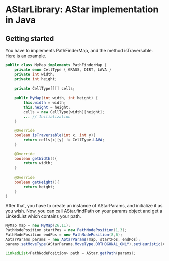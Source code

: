 AStarLibrary: AStar implementation in Java
==========================================

Getting started
---------------

You have to implements PathFinderMap, and the method isTraversable. Here is an example.
```java
public class MyMap implements PathFinderMap {
	private enum CellType { GRASS, DIRT, LAVA }
	private int width;
	private int height;
    
	private CellType[][] cells;
    
	public MyMap(int width, int height) {
		this.width = width;
		this.height = height;
		cells = new CellType[width][height];
		... // Initialization
	}
    
	@Override
	boolean isTraversable(int x, int y){
		return cells[x][y] != CellType.LAVA;
	}
    
	@Override
	boolean getWidth(){
		return width;
	}
    
	@Override
	boolean getHeight(){
		return height;
	}
}
```

After that, you have to create an instance of AStarParams, and initialize it as you wish.
Now, you can call AStar.findPath on your params object and get a LinkedList which contains your path.
```java
MyMap map = new MyMap(26,11);
PathNodePosition startPos = new PathNodePosition(1,3);
PathNodePosition endPos = new PathNodePosition(8,6);
AStarParams params = new AStarParams(map, startPos, endPos);
params.setMoveType(AStarParams.MoveType.ORTHOGONAL_ONLY).setHeuristic(AStarParams.Heuristic.MANHATTAN_DISTANCE);

LinkedList<PathNodePosition> path = AStar.getPath(params);
```
